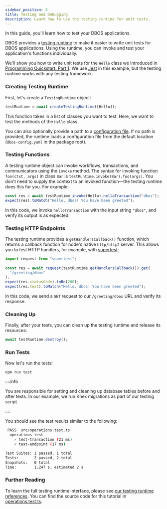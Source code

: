 ```yaml
---
sidebar_position: 8
title: Testing and Debugging
description: Learn how to use the testing runtime for unit tests.
---
```


In this guide, you'll learn how to test your DBOS applications.

DBOS provides a [testing runtime](../api-reference/testing-runtime.md) to make it easier to write unit tests for DBOS applications.
Using the runtime, you can invoke and test your application's functions individually.

We'll show you how to write unit tests for the `Hello` class we introduced in [Programming Quickstart: Part 1](../getting-started/quickstart-programming-1.md).
We use [Jest](https://jestjs.io/) in this example, but the testing runtime works with any testing framework.

### Creating Testing Runtime

First, let's create a `TestingRuntime` object:
```typescript
testRuntime = await createTestingRuntime([Hello]);
```
This function takes in a list of classes you want to test. Here, we want to test the methods of the `Hello` class.

You can also optionally provide a path to a [configuration file](../api-reference/configuration.md).
If no path is provided, the runtime loads a configuration file from the default location (`dbos-config.yaml` in the package root).

### Testing Functions

A testing runtime object can invoke workflows, transactions, and communicators using the `invoke` method.
The syntax for invoking function `foo(ctxt, args)` in class `Bar` is `testRuntime.invoke(Bar).foo(args)`.
You don't need to supply the context to an invoked function&#8212;the testing runtime does this for you.
For example:
```typescript
const res = await testRuntime.invoke(Hello).helloTransaction("dbos");
expect(res).toMatch("Hello, dbos! You have been greeted");
```
In this code, we invoke `helloTransaction` with the input string `"dbos"`, and verify its output is as expected.

### Testing HTTP Endpoints

The testing runtime provides a `getHandlersCallback()` function, which  returns a callback function for node's native `http/http2` server. This allows you to test HTTP handlers, for example, with [supertest](https://www.npmjs.com/package/supertest):
```typescript
import request from "supertest";
 
const res = await request(testRuntime.getHandlersCallback()).get(
  "/greeting/dbos"
);
expect(res.statusCode).toBe(200);
expect(res.text).toMatch("Hello, dbos! You have been greeted");
```
In this code, we send a `GET` request to our `/greeting/dbos` URL and verify its response.

### Cleaning Up

Finally, after your tests, you can clean up the testing runtime and release its resources:
```typescript
await testRuntime.destroy();
```

### Run Tests
Now let's run the tests!
```shell
npm run test
```

::::info

You are responsible for setting and cleaning up database tables before and after tests.
In our example, we run Knex migrations as part of our testing script.

::::

You should see the test results similar to the following:
```bash
 PASS  src/operations.test.ts
  operations-test
    ✓ test-transaction (21 ms)
    ✓ test-endpoint (17 ms)

Test Suites: 1 passed, 1 total
Tests:       2 passed, 2 total
Snapshots:   0 total
Time:        1.247 s, estimated 2 s
```

### Further Reading

To learn the full testing runtime interface, please see [our testing runtime references](../api-reference/testing-runtime.md).
You can find the source code for this tutorial in [operations.test.ts](https://github.com/dbos-inc/dbos-ts/blob/main/examples/hello/src/operations.test.ts).
